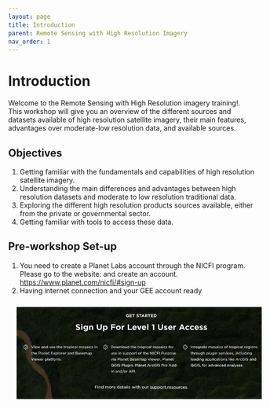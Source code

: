 ```yaml
---
layout: page
title: Introduction
parent: Remote Sensing with High Resolution Imagery
nav_order: 1  
---
```


# Introduction

Welcome to the Remote Sensing with High Resolution imagery training!.  This workshop will give you an overview of the different sources and datasets available of high resolution satellite imagery, their main features, advantages over moderate-low resolution data, and available sources.

## Objectives
1. Getting familiar with the fundamentals and capabilities of high resolution satellite imagery.
2. Understanding the main differences and advantages between high resolution datasets and moderate to low resolution traditional data.
3. Exploring the different high resolution products sources available, either from the private or governmental sector.
4. Getting familiar with tools to access these data.

## Pre-workshop Set-up
1. You need to create a Planet Labs account through the NICFI program. Please go to the website: and create an account.
 https://www.planet.com/nicfi/#sign-up
2. Having internet connection and your GEE account ready

<img align="center" src="../images/rs-highres/_4_planet.png" hspace="15" vspace="10" width="600">